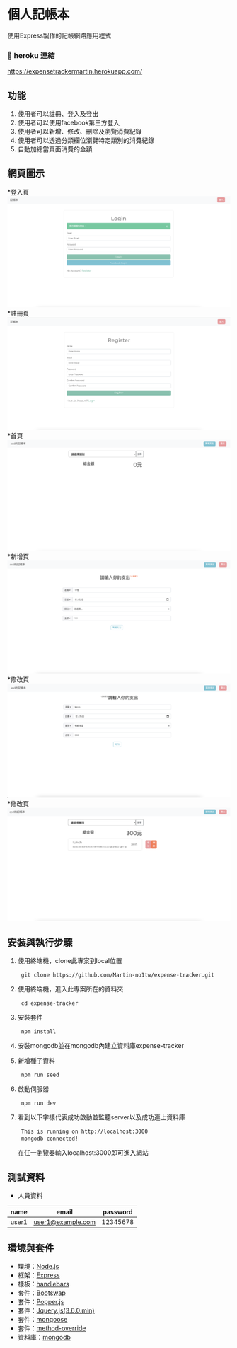 # 個人記帳本
使用Express製作的記帳網路應用程式

### :link: heroku 連結
https://expensetrackermartin.herokuapp.com/

## 功能
1. 使用者可以註冊、登入及登出
2. 使用者可以使用facebook第三方登入
3. 使用者可以新增、修改、刪除及瀏覽消費紀錄
4. 使用者可以透過分類欄位瀏覽特定類別的消費紀錄
5. 自動加總當頁面消費的金額 

## 網頁圖示
*登入頁
![image](expense-tracker登入.png)
*註冊頁
![image](expense-tracker註冊.png)
*首頁
![image](expense-tracker首頁.png)
*新增頁
![image](expense-tracker新增支出頁面.png)
*修改頁
![image](expense-tracker修改支出頁面.png)
*修改頁
![image](expense-tracker新增支出後頁面.png)

## 安裝與執行步驟
1. 使用終端機，clone此專案到local位置

        git clone https://github.com/Martin-no1tw/expense-tracker.git

2. 使用終端機，進入此專案所在的資料夾

        cd expense-tracker

3. 安裝套件

        npm install
4. 安裝mongodb並在mongodb內建立資料庫expense-tracker
5. 新增種子資料

        npm run seed

6. 啟動伺服器

        npm run dev
        
7. 看到以下字樣代表成功啟動並監聽server以及成功連上資料庫


        This is running on http://localhost:3000
        mongodb connected!
        
   在任一瀏覽器輸入localhost:3000即可進入網站
   
## 測試資料
- 人員資料

| name            | email    | password |
| --------------- | -------- |----------|
| user1          | user1@example.com     | 12345678  |
  
## 環境與套件
* 環境：[Node.js](https://nodejs.org/en/)
* 框架：[Express](https://expressjs.com/)
* 樣板：[handlebars](https://www.npmjs.com/package/express-handlebars)
* 套件：[Bootswap](https://bootswatch.com/4/)
* 套件：[Popper.js](https://popper.js.org/)
* 套件：[Jquery.js(3.6.0.min)](https://jquery.com/)
* 套件：[mongoose](https://mongoosejs.com/)
* 套件：[method-override](https://www.npmjs.com/package/method-override)
* 資料庫：[mongodb](https://www.mongodb.com/)
